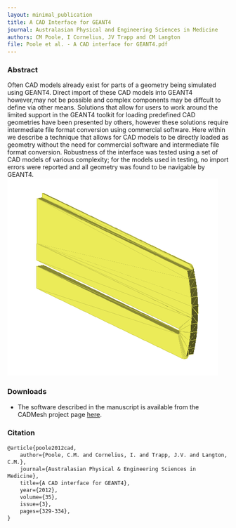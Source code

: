 ```yaml
--- 
layout: minimal_publication
title: A CAD Interface for GEANT4
journal: Australasian Physical and Engineering Sciences in Medicine 
authors: CM Poole, I Cornelius, JV Trapp and CM Langton
file: Poole et al. - A CAD interface for GEANT4.pdf
---
```


### Abstract
Often CAD models already exist for parts of a geometry being simulated using GEANT4.
Direct import of these CAD models into GEANT4 however,may not be possible and complex components may be diffcult to define via other means.
Solutions that allow for users to work around the limited support in the GEANT4 toolkit for loading predefined CAD geometries have been presented by others, however these solutions require intermediate file format conversion using commercial software.
Here within we describe a technique that allows for CAD models to be directly loaded as geometry without the need for commercial software and intermediate file format conversion.
Robustness of the interface was tested using a set of CAD models of various complexity; for the models used in testing, no import errors were reported and all geometry was found to be navigable by GEANT4.
![](/static/images/geant4_leaf.png)

### Downloads
- The software described in the manuscript is available from the CADMesh project page [here](cadmesh).

### Citation

    @article{poole2012cad,
        author={Poole, C.M. and Cornelius, I. and Trapp, J.V. and Langton, C.M.},
        journal={Australasian Physical & Engineering Sciences in Medicine},
        title={A CAD interface for GEANT4},
        year={2012},
        volume={35},
        issue={3},
        pages={329-334},
    }

